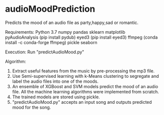 # audioMoodPrediction
Predicts the mood of an audio file as party,happy,sad or romantic.

Requirements:
Python 3.7
numpy
pandas
sklearn
matplotlib
pyAudioAnalysis (pip install pydub)
eyed3 (pip install eyed3)
ffmpeg (conda install -c conda-forge ffmpeg)
pickle
seaborn

Execution:
Run "predictAudioMood.py"

Algorithm:
1.	Extract useful features from the music by pre-processing the mp3 file.
2.	Use Semi-supervised learning with k-Means clustering to segregate and label the audio files into one of the moods. 
3.  An ensemble of XGBoost and SVM models predict the mood of an audio file. All the machine learning algorithms were implemented from scratch.
4.  The trained models are stored using pickle.
5.	"predictAudioMood.py" accepts an input song and outputs predicted mood for the song.
